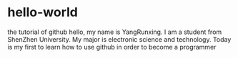# hello-world
the tutorial of github
hello, my name is YangRunxing. 
I am a student from ShenZhen University.
My major is electronic science and technology.
Today is my first to learn how to use github in order to become a programmer
